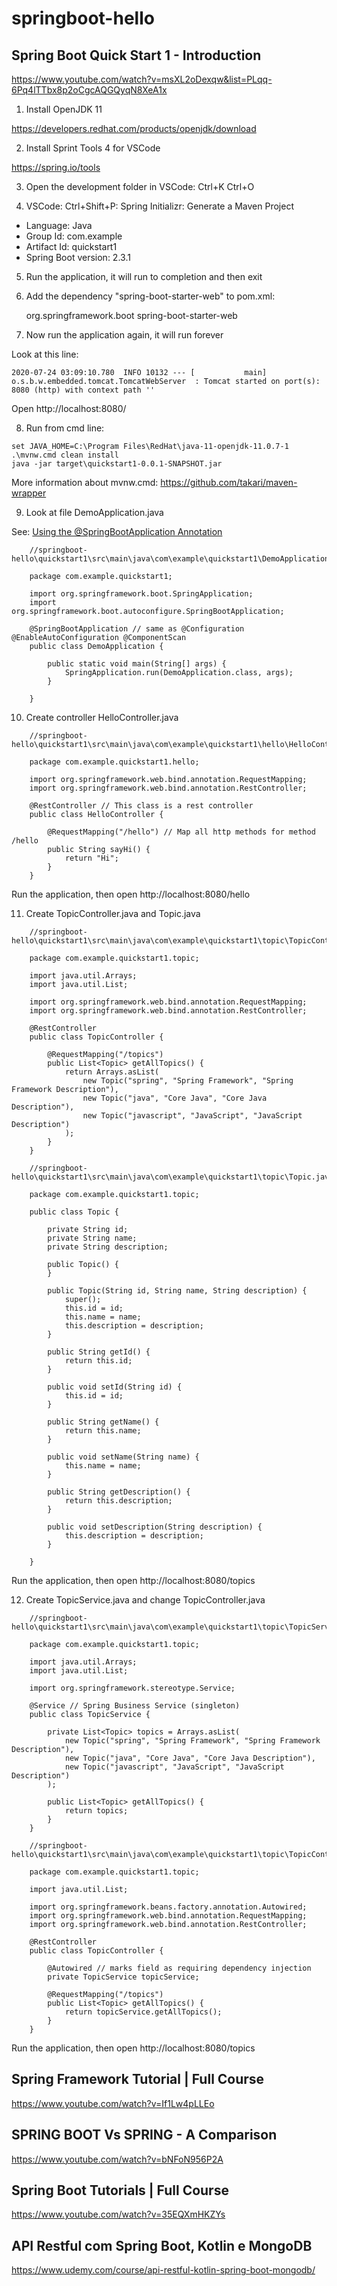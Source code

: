 # springboot-hello

## Spring Boot Quick Start 1 - Introduction

https://www.youtube.com/watch?v=msXL2oDexqw&list=PLqq-6Pq4lTTbx8p2oCgcAQGQyqN8XeA1x

1. Install OpenJDK 11

https://developers.redhat.com/products/openjdk/download

2. Install Sprint Tools 4 for VSCode

https://spring.io/tools

3. Open the development folder in VSCode: Ctrl+K Ctrl+O

4. VSCode: Ctrl+Shift+P: Spring Initializr: Generate a Maven Project

* Language: Java
* Group Id: com.example
* Artifact Id: quickstart1
* Spring Boot version: 2.3.1

5. Run the application, it will run to completion and then exit

6. Add the dependency "spring-boot-starter-web" to pom.xml:

	<dependencies>
		<dependency>
			<groupId>org.springframework.boot</groupId>
			<artifactId>spring-boot-starter-web</artifactId>
		</dependency>
    </dependencies>

7. Now run the application again, it will run forever

Look at this line:

```
2020-07-24 03:09:10.780  INFO 10132 --- [           main] o.s.b.w.embedded.tomcat.TomcatWebServer  : Tomcat started on port(s): 8080 (http) with context path ''
```

Open http://localhost:8080/

8. Run from cmd line:

```
set JAVA_HOME=C:\Program Files\RedHat\java-11-openjdk-11.0.7-1
.\mvnw.cmd clean install
java -jar target\quickstart1-0.0.1-SNAPSHOT.jar
```

More information about mvnw.cmd: https://github.com/takari/maven-wrapper

9. Look at file DemoApplication.java

See: [Using the @SpringBootApplication Annotation](https://docs.spring.io/spring-boot/docs/current/reference/html/using-spring-boot.html#using-boot-using-springbootapplication-annotation)

```
    ‪//springboot-hello\quickstart1\src\main\java\com\example\quickstart1\DemoApplication.java

    package com.example.quickstart1;

    import org.springframework.boot.SpringApplication;
    import org.springframework.boot.autoconfigure.SpringBootApplication;

    @SpringBootApplication // same as @Configuration @EnableAutoConfiguration @ComponentScan
    public class DemoApplication {

        public static void main(String[] args) {
            SpringApplication.run(DemoApplication.class, args);
        }

    }
```

10. Create controller HelloController.java

```
    ‪//springboot-hello\quickstart1\src\main\java\com\example\quickstart1\hello\HelloController.java

    package com.example.quickstart1.hello;

    import org.springframework.web.bind.annotation.RequestMapping;
    import org.springframework.web.bind.annotation.RestController;

    @RestController // This class is a rest controller
    public class HelloController {
        
        @RequestMapping("/hello") // Map all http methods for method /hello
        public String sayHi() {
            return "Hi";
        }
    }
```

Run the application, then open http://localhost:8080/hello

11. Create TopicController.java and Topic.java

```
    ‪//springboot-hello\quickstart1\src\main\java\com\example\quickstart1\topic\TopicController.java

    package com.example.quickstart1.topic;

    import java.util.Arrays;
    import java.util.List;

    import org.springframework.web.bind.annotation.RequestMapping;
    import org.springframework.web.bind.annotation.RestController;

    @RestController
    public class TopicController {
        
        @RequestMapping("/topics")
        public List<Topic> getAllTopics() {
            return Arrays.asList(
                new Topic("spring", "Spring Framework", "Spring Framework Description"),
                new Topic("java", "Core Java", "Core Java Description"),
                new Topic("javascript", "JavaScript", "JavaScript Description")
            );
        }
    }
```

```
    ‪//springboot-hello\quickstart1\src\main\java\com\example\quickstart1\topic\Topic.java

    package com.example.quickstart1.topic;

    public class Topic {
        
        private String id;
        private String name;
        private String description;

        public Topic() {
        }

        public Topic(String id, String name, String description) {
            super();
            this.id = id;
            this.name = name;
            this.description = description;
        }

        public String getId() {
            return this.id;
        }

        public void setId(String id) {
            this.id = id;
        }

        public String getName() {
            return this.name;
        }

        public void setName(String name) {
            this.name = name;
        }

        public String getDescription() {
            return this.description;
        }

        public void setDescription(String description) {
            this.description = description;
        }

    }
```

Run the application, then open http://localhost:8080/topics

12. Create TopicService.java and change TopicController.java

```
    ‪//springboot-hello\quickstart1\src\main\java\com\example\quickstart1\topic\TopicService.java

    package com.example.quickstart1.topic;

    import java.util.Arrays;
    import java.util.List;

    import org.springframework.stereotype.Service;

    @Service // Spring Business Service (singleton)
    public class TopicService {

        private List<Topic> topics = Arrays.asList(
            new Topic("spring", "Spring Framework", "Spring Framework Description"),
            new Topic("java", "Core Java", "Core Java Description"),
            new Topic("javascript", "JavaScript", "JavaScript Description")
        );

        public List<Topic> getAllTopics() {
            return topics;
        }
    }
```

```
    ‪//springboot-hello\quickstart1\src\main\java\com\example\quickstart1\topic\TopicController.java

    package com.example.quickstart1.topic;

    import java.util.List;

    import org.springframework.beans.factory.annotation.Autowired;
    import org.springframework.web.bind.annotation.RequestMapping;
    import org.springframework.web.bind.annotation.RestController;

    @RestController
    public class TopicController {

        @Autowired // marks field as requiring dependency injection
        private TopicService topicService;

        @RequestMapping("/topics")
        public List<Topic> getAllTopics() {
            return topicService.getAllTopics();
        }
    }
```

Run the application, then open http://localhost:8080/topics


## Spring Framework Tutorial | Full Course

https://www.youtube.com/watch?v=If1Lw4pLLEo

## SPRING BOOT Vs SPRING - A Comparison

https://www.youtube.com/watch?v=bNFoN956P2A

## Spring Boot Tutorials | Full Course

https://www.youtube.com/watch?v=35EQXmHKZYs

## API Restful com Spring Boot, Kotlin e MongoDB

https://www.udemy.com/course/api-restful-kotlin-spring-boot-mongodb/
